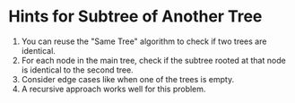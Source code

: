 # Hints for Subtree of Another Tree

1. You can reuse the "Same Tree" algorithm to check if two trees are identical.
2. For each node in the main tree, check if the subtree rooted at that node is identical to the second tree.
3. Consider edge cases like when one of the trees is empty.
4. A recursive approach works well for this problem.
